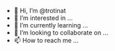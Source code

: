 - 👋 Hi, I’m @trotinat
- 👀 I’m interested in ...
- 🌱 I’m currently learning ...
- 💞️ I’m looking to collaborate on ...
- 📫 How to reach me ...

<!---
trotinat/trotinat is a ✨ special ✨ repository because its `README.md` (this file) appears on your GitHub profile.
You can click the Preview link to take a look at your changes.
--->
